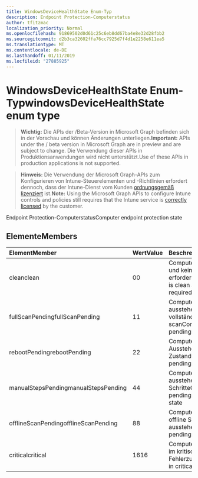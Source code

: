 ```yaml
---
title: WindowsDeviceHealthState Enum-Typ
description: Endpoint Protection-Computerstatus
author: tfitzmac
localization_priority: Normal
ms.openlocfilehash: 91869502d0d61c25c6eb8dd67ba4e8e32d28fbb2
ms.sourcegitcommit: d2b3ca32602ffa76cc7925d7f4d1e2258e611ea5
ms.translationtype: MT
ms.contentlocale: de-DE
ms.lasthandoff: 01/11/2019
ms.locfileid: "27885925"
---
```

# <a name="windowsdevicehealthstate-enum-type"></a><span data-ttu-id="e90c1-103">WindowsDeviceHealthState Enum-Typ</span><span class="sxs-lookup"><span data-stu-id="e90c1-103">windowsDeviceHealthState enum type</span></span>

> <span data-ttu-id="e90c1-104">**Wichtig:** Die APIs der /Beta-Version in Microsoft Graph befinden sich in der Vorschau und können Änderungen unterliegen.</span><span class="sxs-lookup"><span data-stu-id="e90c1-104">**Important:** APIs under the / beta version in Microsoft Graph are in preview and are subject to change.</span></span> <span data-ttu-id="e90c1-105">Die Verwendung dieser APIs in Produktionsanwendungen wird nicht unterstützt.</span><span class="sxs-lookup"><span data-stu-id="e90c1-105">Use of these APIs in production applications is not supported.</span></span>

> <span data-ttu-id="e90c1-106">**Hinweis:** Die Verwendung der Microsoft Graph-APIs zum Konfigurieren von Intune-Steuerelementen und -Richtlinien erfordert dennoch, dass der Intune-Dienst vom Kunden [ordnungsgemäß lizenziert](https://go.microsoft.com/fwlink/?linkid=839381) ist.</span><span class="sxs-lookup"><span data-stu-id="e90c1-106">**Note:** Using the Microsoft Graph APIs to configure Intune controls and policies still requires that the Intune service is [correctly licensed](https://go.microsoft.com/fwlink/?linkid=839381) by the customer.</span></span>

<span data-ttu-id="e90c1-107">Endpoint Protection-Computerstatus</span><span class="sxs-lookup"><span data-stu-id="e90c1-107">Computer endpoint protection state</span></span>
## <a name="members"></a><span data-ttu-id="e90c1-108">Elemente</span><span class="sxs-lookup"><span data-stu-id="e90c1-108">Members</span></span>
|<span data-ttu-id="e90c1-109">Element</span><span class="sxs-lookup"><span data-stu-id="e90c1-109">Member</span></span>|<span data-ttu-id="e90c1-110">Wert</span><span class="sxs-lookup"><span data-stu-id="e90c1-110">Value</span></span>|<span data-ttu-id="e90c1-111">Beschreibung</span><span class="sxs-lookup"><span data-stu-id="e90c1-111">Description</span></span>|
|:---|:---|:---|
|<span data-ttu-id="e90c1-112">clean</span><span class="sxs-lookup"><span data-stu-id="e90c1-112">clean</span></span>|<span data-ttu-id="e90c1-113">0</span><span class="sxs-lookup"><span data-stu-id="e90c1-113">0</span></span>|<span data-ttu-id="e90c1-114">Computer fehlerfrei ist und keine Aktion erforderlich ist</span><span class="sxs-lookup"><span data-stu-id="e90c1-114">Computer is clean and no action is required</span></span>|
|<span data-ttu-id="e90c1-115">fullScanPending</span><span class="sxs-lookup"><span data-stu-id="e90c1-115">fullScanPending</span></span>|<span data-ttu-id="e90c1-116">1</span><span class="sxs-lookup"><span data-stu-id="e90c1-116">1</span></span>|<span data-ttu-id="e90c1-117">Computer befindet sich in ausstehen und vollständigen scan</span><span class="sxs-lookup"><span data-stu-id="e90c1-117">Computer is in pending full scan state</span></span>|
|<span data-ttu-id="e90c1-118">rebootPending</span><span class="sxs-lookup"><span data-stu-id="e90c1-118">rebootPending</span></span>|<span data-ttu-id="e90c1-119">2</span><span class="sxs-lookup"><span data-stu-id="e90c1-119">2</span></span>|<span data-ttu-id="e90c1-120">Computer befindet sich in Ausstehender Neustart Zustand</span><span class="sxs-lookup"><span data-stu-id="e90c1-120">Computer is in pending reboot state</span></span>|
|<span data-ttu-id="e90c1-121">manualStepsPending</span><span class="sxs-lookup"><span data-stu-id="e90c1-121">manualStepsPending</span></span>|<span data-ttu-id="e90c1-122">4</span><span class="sxs-lookup"><span data-stu-id="e90c1-122">4</span></span>|<span data-ttu-id="e90c1-123">Computer befindet sich in ausstehen und manuelle Schritte</span><span class="sxs-lookup"><span data-stu-id="e90c1-123">Computer is in pending manual steps state</span></span>|
|<span data-ttu-id="e90c1-124">offlineScanPending</span><span class="sxs-lookup"><span data-stu-id="e90c1-124">offlineScanPending</span></span>|<span data-ttu-id="e90c1-125">8</span><span class="sxs-lookup"><span data-stu-id="e90c1-125">8</span></span>|<span data-ttu-id="e90c1-126">Computer befindet sich in offline Scan ausstehen</span><span class="sxs-lookup"><span data-stu-id="e90c1-126">Computer is in pending offline scan state</span></span>|
|<span data-ttu-id="e90c1-127">critical</span><span class="sxs-lookup"><span data-stu-id="e90c1-127">critical</span></span>|<span data-ttu-id="e90c1-128">16</span><span class="sxs-lookup"><span data-stu-id="e90c1-128">16</span></span>|<span data-ttu-id="e90c1-129">Computer befindet sich im kritischen Fehlerzustand</span><span class="sxs-lookup"><span data-stu-id="e90c1-129">Computer is in critical failure state</span></span>|





